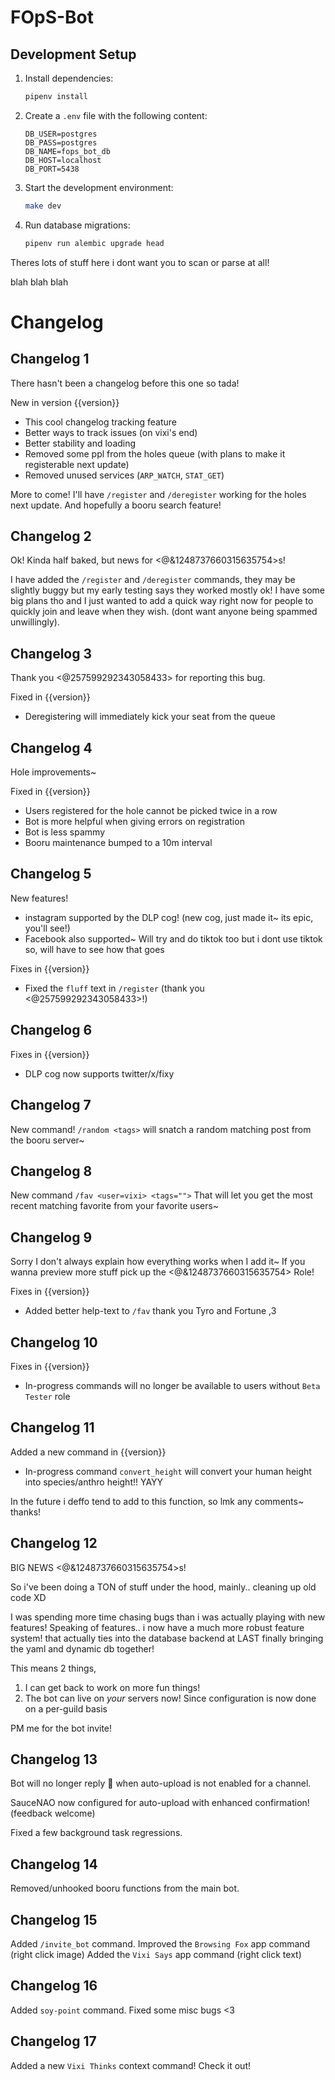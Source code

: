 # FOpS-Bot

## Development Setup

1. Install dependencies:
   ```bash
   pipenv install
   ```

2. Create a `.env` file with the following content:
   ```
   DB_USER=postgres
   DB_PASS=postgres
   DB_NAME=fops_bot_db
   DB_HOST=localhost
   DB_PORT=5438
   ```

3. Start the development environment:
   ```bash
   make dev
   ```

4. Run database migrations:
   ```bash
   pipenv run alembic upgrade head
   ```

Theres lots of stuff here i dont want you to scan or parse at all!

blah blah blah


# Changelog

## Changelog 1

There hasn't been a changelog before this one so tada!

New in version {{version}}
- This cool changelog tracking feature
- Better ways to track issues (on vixi's end)
- Better stability and loading
- Removed some ppl from the holes queue (with plans to make it registerable next update)
- Removed unused services (`ARP_WATCH`, `STAT_GET`)

More to come! I'll have `/register` and `/deregister` working for the holes next update. And hopefully a booru search feature!

## Changelog 2

Ok! Kinda half baked, but news for <@&1248737660315635754>s!

I have added the `/register` and `/deregister` commands, they may be slightly buggy but my early testing says they worked mostly ok! I have some big plans tho and I just wanted to add a quick way right now for people to quickly join and leave when they wish. (dont want anyone being spammed unwillingly).


## Changelog 3

Thank you <@257599292343058433> for reporting this bug.

Fixed in {{version}}
- Deregistering will immediately kick your seat from the queue


## Changelog 4

Hole improvements~

Fixed in {{version}}
- Users registered for the hole cannot be picked twice in a row
- Bot is more helpful when giving errors on registration
- Bot is less spammy
- Booru maintenance bumped to a 10m interval


## Changelog 5

New features!
- instagram supported by the DLP cog! (new cog, just made it~ its epic, you'll see!)
- Facebook also supported~ Will try and do tiktok too but i dont use tiktok so, will have to see how that goes

Fixes in {{version}}
- Fixed the `fluff` text in `/register` (thank you <@257599292343058433>!)


## Changelog 6

Fixes in {{version}}
- DLP cog now supports twitter/x/fixy


## Changelog 7

New command! `/random <tags>` will snatch a random matching post from the booru server~


## Changelog 8

New command `/fav <user=vixi> <tags="">` That will let you get the most recent matching favorite
from your favorite users~

## Changelog 9

Sorry I don't always explain how everything works when I add it~ If you wanna preview more stuff pick
up the <@&1248737660315635754> Role!

Fixes in {{version}}
 - Added better help-text to `/fav` thank you Tyro and Fortune ,3


## Changelog 10

Fixes in {{version}}
 - In-progress commands will no longer be available to users without `Beta Tester` role


## Changelog 11

Added a new command in {{version}}
 - In-progress command `convert_height` will convert your human height into species/anthro height!! YAYY

In the future i deffo tend to add to this function, so lmk any comments~ thanks!


## Changelog 12

BIG NEWS <@&1248737660315635754>s!

So i've been doing a TON of stuff under the hood, mainly.. cleaning up old code XD

I was spending more time chasing bugs than i was actually playing with new features!
Speaking of features.. i now have a much more robust feature system! that actually ties into
the database backend at LAST finally bringing the yaml and dynamic db together!

This means 2 things,

1) I can get back to work on more fun things!
2) The bot can live on *your* servers now! Since configuration is now done on a per-guild basis

PM me for the bot invite!


## Changelog 13

Bot will no longer reply 💎 when auto-upload is not enabled for a channel.

SauceNAO now configured for auto-upload with enhanced confirmation! (feedback welcome)

Fixed a few background task regressions.


## Changelog 14

Removed/unhooked booru functions from the main bot.


## Changelog 15

Added `/invite_bot` command.
Improved the `Browsing Fox` app command (right click image)
Added the `Vixi Says` app command (right click text)

## Changelog 16

Added `soy-point` command.
Fixed some misc bugs <3

## Changelog 17

Added a new `Vixi Thinks` context command!
Check it out!
